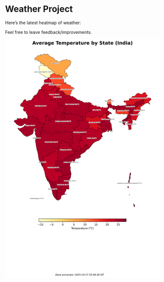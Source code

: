 # Weather Project

Here’s the latest heatmap of weather:

Feel free to leave feedback/improvements.

![India Heatmap](docs/assets/india_heatmap.png?v=F26F2E)

